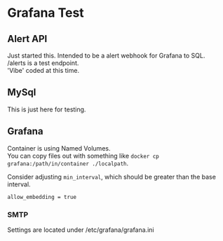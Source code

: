 # Grafana Test

## Alert API
Just started this. Intended to be a alert webhook for Grafana to SQL.  
/alerts is a test endpoint.  
'Vibe' coded at this time.

## MySql
This is just here for testing.

## Grafana
Container is using Named Volumes.  
You can copy files out with something like ```docker cp grafana:/path/in/container ./localpath```.  

Consider adjusting ```min_interval```, which should be greater than the base interval.  

```allow_embedding = true```

### SMTP
Settings are located under /etc/grafana/grafana.ini

